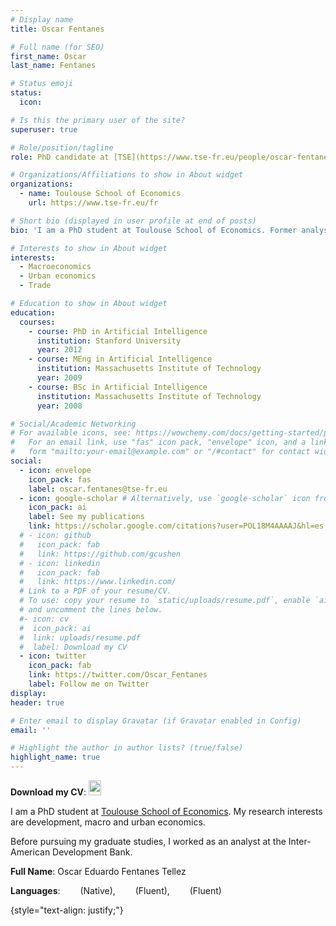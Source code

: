 ```yaml
---
# Display name
title: Oscar Fentanes

# Full name (for SEO)
first_name: Oscar
last_name: Fentanes

# Status emoji
status:
  icon: 

# Is this the primary user of the site?
superuser: true

# Role/position/tagline
role: PhD candidate at [TSE](https://www.tse-fr.eu/people/oscar-fentanes)

# Organizations/Affiliations to show in About widget
organizations:
  - name: Toulouse School of Economics
    url: https://www.tse-fr.eu/fr

# Short bio (displayed in user profile at end of posts)
bio: 'I am a PhD student at Toulouse School of Economics. Former analyst at the Inter-American Development Bank'

# Interests to show in About widget
interests:
  - Macroeconomics
  - Urban economics
  - Trade

# Education to show in About widget
education:
  courses:
    - course: PhD in Artificial Intelligence
      institution: Stanford University
      year: 2012
    - course: MEng in Artificial Intelligence
      institution: Massachusetts Institute of Technology
      year: 2009
    - course: BSc in Artificial Intelligence
      institution: Massachusetts Institute of Technology
      year: 2008

# Social/Academic Networking
# For available icons, see: https://wowchemy.com/docs/getting-started/page-builder/#icons
#   For an email link, use "fas" icon pack, "envelope" icon, and a link in the
#   form "mailto:your-email@example.com" or "/#contact" for contact widget.
social:
  - icon: envelope
    icon_pack: fas
    label: oscar.fentanes@tse-fr.eu
  - icon: google-scholar # Alternatively, use `google-scholar` icon from `ai` icon pack
    icon_pack: ai
    label: See my publications
    link: https://scholar.google.com/citations?user=POL18M4AAAAJ&hl=es
  # - icon: github
  #   icon_pack: fab
  #   link: https://github.com/gcushen
  # - icon: linkedin
  #   icon_pack: fab
  #   link: https://www.linkedin.com/
  # Link to a PDF of your resume/CV.
  # To use: copy your resume to `static/uploads/resume.pdf`, enable `ai` icons in `params.yaml`,
  # and uncomment the lines below.
  #- icon: cv
  #  icon_pack: ai
  #  link: uploads/resume.pdf
  #  label: Download my CV
  - icon: twitter
    icon_pack: fab
    link: https://twitter.com/Oscar_Fentanes
    label: Follow me on Twitter
display:
header: true

# Enter email to display Gravatar (if Gravatar enabled in Config)
email: ''

# Highlight the author in author lists? (true/false)
highlight_name: true
---
```


<p> <b>Download my CV</b>: 
<a href="/uploads/resume.pdf"> <img style='display:inline;' src='https://upload.wikimedia.org/wikipedia/commons/8/87/PDF_file_icon.svg' width="20" height="24"/>  </a> </p>

<p> I am a PhD student at <a href="https://www.tse-fr.eu/people/oscar-fentanes">Toulouse School of Economics</a>. My research interests are development, macro and urban economics.</p>

<p> Before pursuing my graduate studies, I worked as an analyst at the Inter-American Development Bank.</p>

<p> <b>Full Name</b>: Oscar Eduardo Fentanes Tellez <img style='display:inline;' src='https://upload.wikimedia.org/wikipedia/commons/f/fc/Flag_of_Mexico.svg' width="24" height="12" /> </p>

<p> <b>Languages</b>: <img style='display:inline;' src='https://upload.wikimedia.org/wikipedia/commons/9/9a/Flag_of_Spain.svg' width="24" height="12" /> (Native), <img style='display:inline;' src='https://upload.wikimedia.org/wikipedia/en/c/c3/Flag_of_France.svg' width="24" height="12" /> (Fluent), <img style='display:inline;' src='https://upload.wikimedia.org/wikipedia/en/a/ae/Flag_of_the_United_Kingdom.svg' width="24" height="14" /> (Fluent) </p>

{style="text-align: justify;"}
